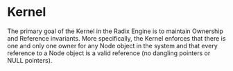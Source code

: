 # Kernel

The primary goal of the Kernel in the Radix Engine is to maintain Ownership and Reference invariants. More specifically,
the Kernel enforces that there is one and only one owner for any Node object in the system and that every reference to a Node
object is a valid reference (no dangling pointers or NULL pointers).